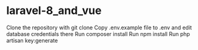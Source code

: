 # laravel-8_and_vue
Clone the repository with git clone
Copy .env.example file to .env and edit database credentials there
Run composer install
Run npm install
Run php artisan key:generate

